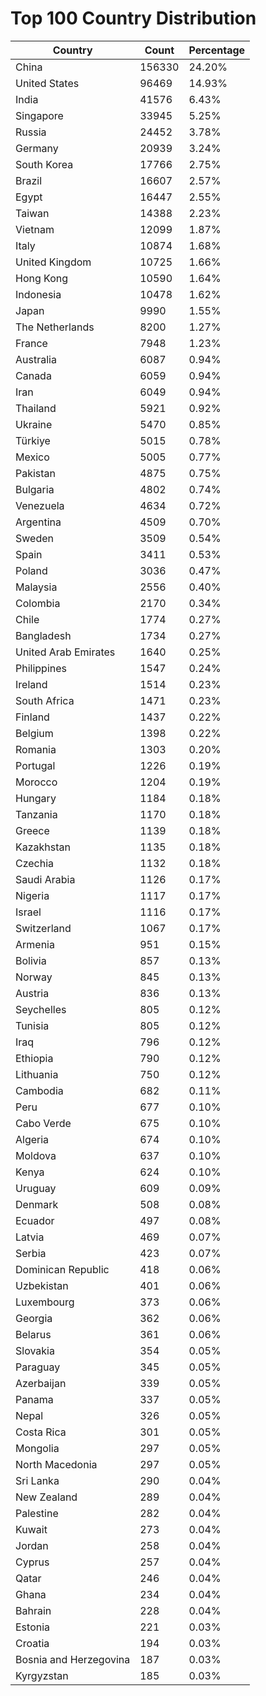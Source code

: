 # Top 100 Country Distribution
| Country | Count | Percentage |
|----|----|----|
| China | 156330 | 24.20% |
| United States | 96469 | 14.93% |
| India | 41576 | 6.43% |
| Singapore | 33945 | 5.25% |
| Russia | 24452 | 3.78% |
| Germany | 20939 | 3.24% |
| South Korea | 17766 | 2.75% |
| Brazil | 16607 | 2.57% |
| Egypt | 16447 | 2.55% |
| Taiwan | 14388 | 2.23% |
| Vietnam | 12099 | 1.87% |
| Italy | 10874 | 1.68% |
| United Kingdom | 10725 | 1.66% |
| Hong Kong | 10590 | 1.64% |
| Indonesia | 10478 | 1.62% |
| Japan | 9990 | 1.55% |
| The Netherlands | 8200 | 1.27% |
| France | 7948 | 1.23% |
| Australia | 6087 | 0.94% |
| Canada | 6059 | 0.94% |
| Iran | 6049 | 0.94% |
| Thailand | 5921 | 0.92% |
| Ukraine | 5470 | 0.85% |
| Türkiye | 5015 | 0.78% |
| Mexico | 5005 | 0.77% |
| Pakistan | 4875 | 0.75% |
| Bulgaria | 4802 | 0.74% |
| Venezuela | 4634 | 0.72% |
| Argentina | 4509 | 0.70% |
| Sweden | 3509 | 0.54% |
| Spain | 3411 | 0.53% |
| Poland | 3036 | 0.47% |
| Malaysia | 2556 | 0.40% |
| Colombia | 2170 | 0.34% |
| Chile | 1774 | 0.27% |
| Bangladesh | 1734 | 0.27% |
| United Arab Emirates | 1640 | 0.25% |
| Philippines | 1547 | 0.24% |
| Ireland | 1514 | 0.23% |
| South Africa | 1471 | 0.23% |
| Finland | 1437 | 0.22% |
| Belgium | 1398 | 0.22% |
| Romania | 1303 | 0.20% |
| Portugal | 1226 | 0.19% |
| Morocco | 1204 | 0.19% |
| Hungary | 1184 | 0.18% |
| Tanzania | 1170 | 0.18% |
| Greece | 1139 | 0.18% |
| Kazakhstan | 1135 | 0.18% |
| Czechia | 1132 | 0.18% |
| Saudi Arabia | 1126 | 0.17% |
| Nigeria | 1117 | 0.17% |
| Israel | 1116 | 0.17% |
| Switzerland | 1067 | 0.17% |
| Armenia | 951 | 0.15% |
| Bolivia | 857 | 0.13% |
| Norway | 845 | 0.13% |
| Austria | 836 | 0.13% |
| Seychelles | 805 | 0.12% |
| Tunisia | 805 | 0.12% |
| Iraq | 796 | 0.12% |
| Ethiopia | 790 | 0.12% |
| Lithuania | 750 | 0.12% |
| Cambodia | 682 | 0.11% |
| Peru | 677 | 0.10% |
| Cabo Verde | 675 | 0.10% |
| Algeria | 674 | 0.10% |
| Moldova | 637 | 0.10% |
| Kenya | 624 | 0.10% |
| Uruguay | 609 | 0.09% |
| Denmark | 508 | 0.08% |
| Ecuador | 497 | 0.08% |
| Latvia | 469 | 0.07% |
| Serbia | 423 | 0.07% |
| Dominican Republic | 418 | 0.06% |
| Uzbekistan | 401 | 0.06% |
| Luxembourg | 373 | 0.06% |
| Georgia | 362 | 0.06% |
| Belarus | 361 | 0.06% |
| Slovakia | 354 | 0.05% |
| Paraguay | 345 | 0.05% |
| Azerbaijan | 339 | 0.05% |
| Panama | 337 | 0.05% |
| Nepal | 326 | 0.05% |
| Costa Rica | 301 | 0.05% |
| Mongolia | 297 | 0.05% |
| North Macedonia | 297 | 0.05% |
| Sri Lanka | 290 | 0.04% |
| New Zealand | 289 | 0.04% |
| Palestine | 282 | 0.04% |
| Kuwait | 273 | 0.04% |
| Jordan | 258 | 0.04% |
| Cyprus | 257 | 0.04% |
| Qatar | 246 | 0.04% |
| Ghana | 234 | 0.04% |
| Bahrain | 228 | 0.04% |
| Estonia | 221 | 0.03% |
| Croatia | 194 | 0.03% |
| Bosnia and Herzegovina | 187 | 0.03% |
| Kyrgyzstan | 185 | 0.03% |
